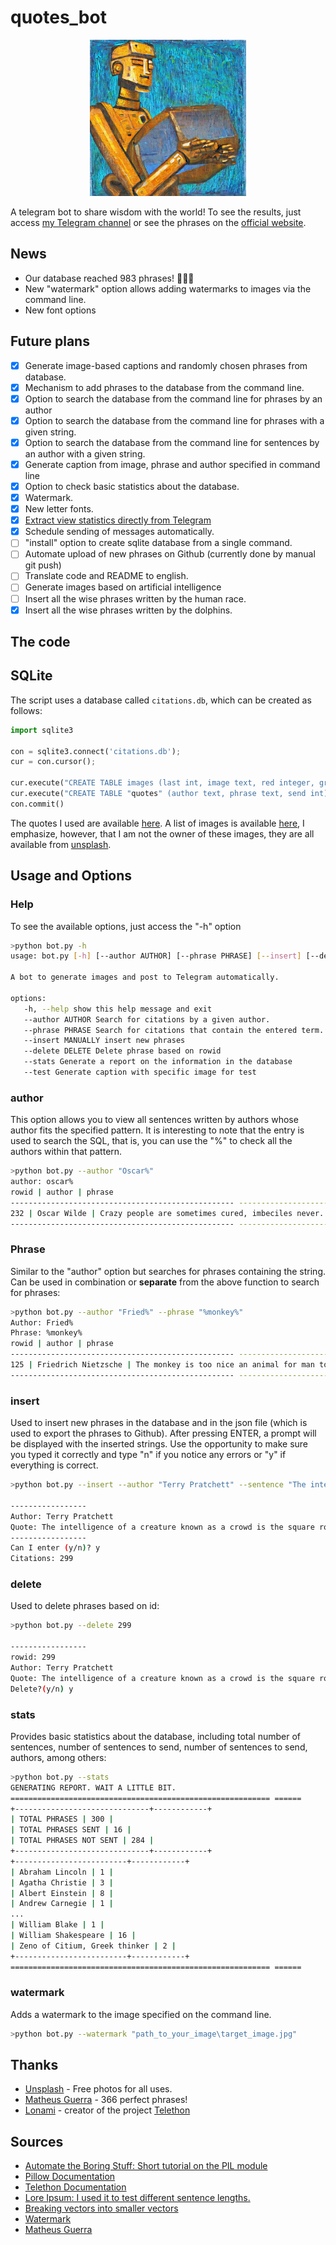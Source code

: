 # quotes_bot

<p align="center"><a href="https://t.me/dosesdesabedoria"><img src="https://github.com/joaopedrolourencoaffonso/quotes_bot/blob/main/watermark.jpg" width ="250" height="250"></a></p>

A telegram bot to share wisdom with the world! To see the results, just access [my Telegram channel](https://t.me/dosesdesabedoria) or see the phrases on the [official website](https://joaopedrolourencoaffonso.github.io/quotes_bot/).

## News

- Our database reached 983 phrases! 🎉🎉🎉
- New "watermark" option allows adding watermarks to images via the command line.
- New font options

## Future plans

- [x] Generate image-based captions and randomly chosen phrases from database.
- [x] Mechanism to add phrases to the database from the command line.
- [x] Option to search the database from the command line for phrases by an author
- [x] Option to search the database from the command line for phrases with a given string.
- [x] Option to search the database from the command line for sentences by an author with a given string.
- [x] Generate caption from image, phrase and author specified in command line
- [x] Option to check basic statistics about the database.
- [x] Watermark.
- [x] New letter fonts.
- [x] [Extract view statistics directly from Telegram](https://github.com/joaopedrolourencoaffonso/quotes_bot/tree/main/channel)
- [X] Schedule sending of messages automatically.
- [ ] "install" option to create sqlite database from a single command.
- [ ] Automate upload of new phrases on Github (currently done by manual git push)
- [ ] Translate code and README to english.
- [ ] Generate images based on artificial intelligence
- [ ] Insert all the wise phrases written by the human race.
- [x] Insert all the wise phrases written by the dolphins.

## The code

## SQLite

The script uses a database called ```citations.db```, which can be created as follows:

```python
import sqlite3

con = sqlite3.connect('citations.db');
cur = con.cursor();

cur.execute("CREATE TABLE images (last int, image text, red integer, green integer, blue integer, link text)");
cur.execute("CREATE TABLE "quotes" (author text, phrase text, send int)");
con.commit()
```
The quotes I used are available [here](https://github.com/joaopedrolourencoaffonso/quotes_bot/blob/main/citacoes.json). A list of images is available [here](https://github.com/joaopedrolourencoaffonso/quotes_bot/blob/main/images.json), I emphasize, however, that I am not the owner of these images, they are all available from [ unsplash](https://unsplash.com/).

## Usage and Options
### Help
To see the available options, just access the "-h" option
```bash
>python bot.py -h
usage: bot.py [-h] [--author AUTHOR] [--phrase PHRASE] [--insert] [--delete DELETE] [--stats] [--test]

A bot to generate images and post to Telegram automatically.

options:
   -h, --help show this help message and exit
   --author AUTHOR Search for citations by a given author.
   --phrase PHRASE Search for citations that contain the entered term.
   --insert MANUALLY insert new phrases
   --delete DELETE Delete phrase based on rowid
   --stats Generate a report on the information in the database
   --test Generate caption with specific image for test
```

### author

This option allows you to view all sentences written by authors whose author fits the specified pattern. It is interesting to note that the entry is used to search the SQL, that is, you can use the "%" to check all the authors within that pattern.

```bash
>python bot.py --author "Oscar%"
author: oscar%
rowid | author | phrase
-------------------------------------------------- ----------------------------------
232 | Oscar Wilde | Crazy people are sometimes cured, imbeciles never.
-------------------------------------------------- ----------------------------------
```

### Phrase
Similar to the "author" option but searches for phrases containing the string. Can be used in combination or **separate** from the above function to search for phrases:
```bash
>python bot.py --author "Fried%" --phrase "%monkey%"
Author: Fried%
Phrase: %monkey%
rowid | author | phrase
-------------------------------------------------- ----------------------------------
125 | Friedrich Nietzsche | The monkey is too nice an animal for man to be descended from him.
-------------------------------------------------- ----------------------------------
```

### insert

Used to insert new phrases in the database and in the json file (which is used to export the phrases to Github). After pressing ENTER, a prompt will be displayed with the inserted strings. Use the opportunity to make sure you typed it correctly and type "n" if you notice any errors or "y" if everything is correct.

```bash
>python bot.py --insert --author "Terry Pratchett" --sentence "The intelligence of a creature known as a crowd is the square root of the number of people in it."

-----------------
Author: Terry Pratchett
Quote: The intelligence of a creature known as a crowd is the square root of the number of people in it.
-----------------
Can I enter (y/n)? y
Citations: 299
```

### delete

Used to delete phrases based on id:

```bash
>python bot.py --delete 299

-----------------
rowid: 299
Author: Terry Pratchett
Quote: The intelligence of a creature known as a crowd is the square root of the number of people in it.
Delete?(y/n) y
```
### stats
Provides basic statistics about the database, including total number of sentences, number of sentences to send, number of sentences to send, authors, among others:

```bash
>python bot.py --stats
GENERATING REPORT. WAIT A LITTLE BIT.
========================================================== ======
+------------------------------+------------+
| TOTAL PHRASES | 300 |
| TOTAL PHRASES SENT | 16 |
| TOTAL PHRASES NOT SENT | 284 |
+------------------------------+------------+
+-------------------------+------------+
| Abraham Lincoln | 1 |
| Agatha Christie | 3 |
| Albert Einstein | 8 |
| Andrew Carnegie | 1 |
...
| William Blake | 1 |
| William Shakespeare | 16 |
| Zeno of Citium, Greek thinker | 2 |
+-------------------------+------------+
========================================================== ======
```
### watermark
Adds a watermark to the image specified on the command line.

```bash
>python bot.py --watermark "path_to_your_image\target_image.jpg"
```

## Thanks
* [Unsplash](https://unsplash.com/) - Free photos for all uses.
* [Matheus Guerra](https://github.com/devmatheusguerra) - 366 perfect phrases!
* [Lonami](https://github.com/LonamiWebs) - creator of the project [Telethon](https://github.com/LonamiWebs/Telethon)

## Sources

* [Automate the Boring Stuff: Short tutorial on the PIL module](https://automatetheboringstuff.com/chapter17/)
* [Pillow Documentation](https://pillow.readthedocs.io/en/stable/reference/ImageFont.html#PIL.ImageFont.FreeTypeFont.getlength)
* [Telethon Documentation](https://docs.telethon.dev/en/stable/)
* [Lore Ipsum: I used it to test different sentence lengths.](https://www.lipsum.com/feed/html)
* [Breaking vectors into smaller vectors](https://www.geeksforgeeks.org/break-list-chunks-size-n-python/)
* [Watermark](https://auth0.com/blog/image-processing-in-python-with-pillow/)
* [Matheus Guerra](https://github.com/devmatheusguerra/frasesJSON/blob/main/frases.json)
